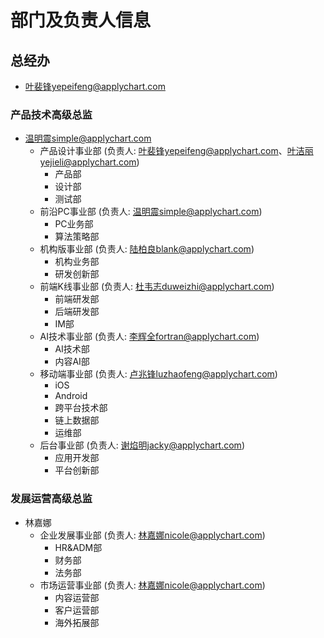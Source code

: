# 部门及负责人信息

## 总经办
- 叶裴锋yepeifeng@applychart.com

### 产品技术高级总监
- 温明震simple@applychart.com
  - 产品设计事业部 (负责人: 叶裴锋yepeifeng@applychart.com、叶洁丽yejieli@applychart.com)
    - 产品部
    - 设计部
    - 测试部
  - 前沿PC事业部 (负责人: 温明震simple@applychart.com)
    - PC业务部
    - 算法策略部
  - 机构版事业部 (负责人: 陆柏良blank@applychart.com)
    - 机构业务部
    - 研发创新部
  - 前端K线事业部 (负责人: 杜韦志duweizhi@applychart.com)
    - 前端研发部
    - 后端研发部
    - IM部
  - AI技术事业部 (负责人: 李辉全fortran@applychart.com)
    - AI技术部
    - 内容AI部
  - 移动端事业部 (负责人: 卢兆锋luzhaofeng@applychart.com)
    - iOS
    - Android
    - 跨平台技术部
    - 链上数据部
    - 运维部
  - 后台事业部 (负责人: 谢焰明jacky@applychart.com)
    - 应用开发部
    - 平台创新部

### 发展运营高级总监
- 林嘉娜
  - 企业发展事业部 (负责人: 林嘉娜nicole@applychart.com)
    - HR&ADM部
    - 财务部
    - 法务部
  - 市场运营事业部 (负责人: 林嘉娜nicole@applychart.com)
    - 内容运营部
    - 客户运营部
    - 海外拓展部

